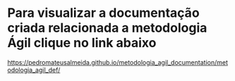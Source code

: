 # Para visualizar a documentação criada relacionada a metodologia Ágil clique no link abaixo
https://pedromateusalmeida.github.io/metodologia_agil_documentation/metodologia_agil_def/

